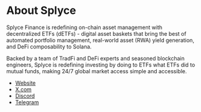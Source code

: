 # About Splyce

Splyce Finance is redefining on-chain asset management with decentralized ETFs (dETFs) - digital asset baskets that bring the best of automated portfolio management, real-world asset (RWA) yield generation, and DeFi composability to Solana.

Backed by a team of TradFi and DeFi experts and seasoned blockchain engineers, Splyce is redefining investing by doing to ETFs what ETFs did to mutual funds, making 24/7 global market access simple and accessible.

- [Website](https://splyce.finance)
- [X.com](https://x.com/SplyceFi)
- [Discord](https://discord.gg/HYYk86bbMw)
- [Telegram](https://t.me/+cT-X9yUSEVE4MGUy)
